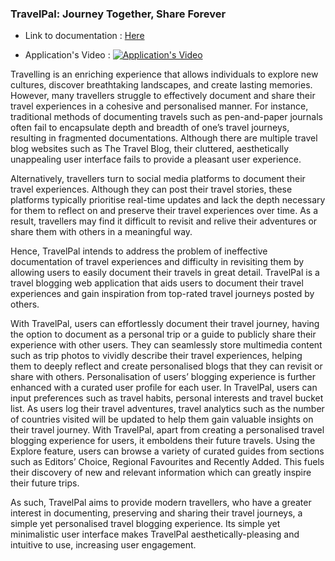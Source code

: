 ### TravelPal: Journey Together, Share Forever

* Link to documentation : [Here](https://github.com/user-attachments/files/16045786/TravelPal_Final.Report_L1G4.pdf)

* Application's Video :
[![Application's Video](https://github.com/jacoblimjy/TravelPal/assets/111573383/e05314c9-022d-4984-8a67-afde802b56d0)](https://youtu.be/mdOf2EuANcI)

Travelling is an enriching experience that allows individuals to explore new cultures, discover breathtaking landscapes, and create lasting memories. However, many travellers struggle to effectively document and share their travel experiences in a cohesive and personalised manner. For instance, traditional methods of documenting travels such as pen-and-paper journals often fail to encapsulate depth and breadth of one’s travel journeys, resulting in fragmented documentations. Although there are multiple travel blog websites such as The Travel Blog, their cluttered, aesthetically unappealing user interface fails to provide a pleasant user experience.

Alternatively, travellers turn to social media platforms to document their travel experiences. Although they can post their travel stories, these platforms typically prioritise real-time updates and lack the depth necessary for them to reflect on and preserve their travel experiences over time. As a result, travellers may find it difficult to revisit and relive their adventures or share them with others in a meaningful way.

Hence, TravelPal intends to address the problem of ineffective documentation of travel experiences and difficulty in revisiting them by allowing users to easily document their travels in great detail. TravelPal is a travel blogging web application that aids users to document their travel experiences and gain inspiration from top-rated travel journeys posted by others.

With TravelPal, users can effortlessly document their travel journey, having the option to document as a personal trip or a guide to publicly share their experience with other users. They can seamlessly store multimedia content such as trip photos to vividly describe their travel experiences, helping them to deeply reflect and create personalised blogs that they can revisit or share with others. Personalisation of users’ blogging experience is further enhanced with a curated user profile for each user. In TravelPal, users can input preferences such as travel habits, personal interests and travel bucket list. As users log their travel adventures, travel analytics such as the number of countries visited will be updated to help them gain valuable insights on their travel journey. With TravelPal, apart from creating a personalised travel blogging experience for users, it emboldens their future travels. Using the Explore feature, users can browse a variety of curated guides from sections such as Editors’ Choice, Regional Favourites and Recently Added. This fuels their discovery of new and relevant information which can greatly inspire their future trips.

As such, TravelPal aims to provide modern travellers, who have a greater interest in documenting, preserving and sharing their travel journeys, a simple yet personalised travel blogging experience. Its simple yet minimalistic user interface makes TravelPal aesthetically-pleasing and intuitive to use, increasing user engagement.
